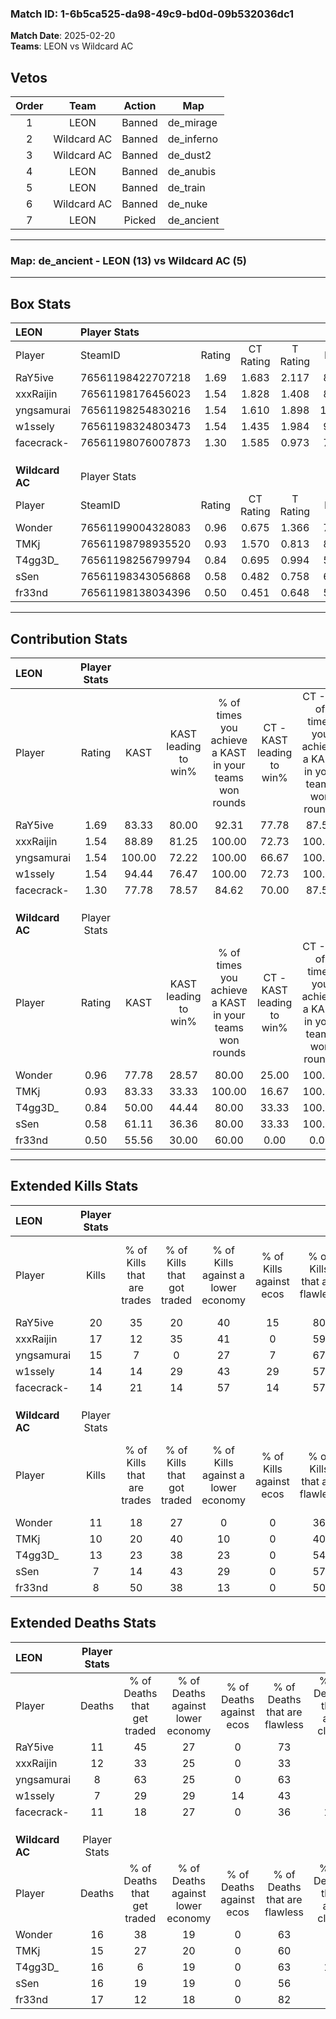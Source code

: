 ### Match ID: 1-6b5ca525-da98-49c9-bd0d-09b532036dc1  
**Match Date**: 2025-02-20  
**Teams**: LEON vs Wildcard AC  

## Vetos  

| Order | Team | Action | Map |
| :---: | :--: | :----: | --- |
| 1 | LEON | Banned | de_mirage |
| 2 | Wildcard AC | Banned | de_inferno |
| 3 | Wildcard AC | Banned | de_dust2 |
| 4 | LEON | Banned | de_anubis |
| 5 | LEON | Banned | de_train |
| 6 | Wildcard AC | Banned | de_nuke |
| 7 | LEON | Picked | de_ancient |

---  

### **Map**: de_ancient - LEON (13) vs Wildcard AC (5)  
---  

## Box Stats  

| **LEON**        | Player Stats      |        |           |          |        |       |       |         |        |      |     |
| :- | :- | :-: | :-: | :-: | :-: | :-: | :-: | :-: | :-: | :-: | :-: |
| Player          | SteamID           | Rating | CT Rating | T Rating |  KAST  |  ADR  | Kills | Assists | Deaths | K/D  | HS% |
| RaY5ive         | 76561198422707218 |  1.69  |   1.683   |  2.117   | 83.33  | 106.9 |  20   |    7    |   11   | 1.82 | 40  |
| xxxRaijin       | 76561198176456023 |  1.54  |   1.828   |  1.408   | 88.89  | 100.7 |  17   |    9    |   12   | 1.42 | 58  |
| yngsamurai      | 76561198254830216 |  1.54  |   1.610   |  1.898   | 100.00 | 75.9  |  15   |    4    |   8    | 1.88 | 33  |
| w1ssely         | 76561198324803473 |  1.54  |   1.435   |  1.984   | 94.44  | 92.8  |  14   |    5    |   7    | 2.00 | 64  |
| facecrack-      | 76561198076007873 |  1.30  |   1.585   |  0.973   | 77.78  | 92.1  |  14   |    6    |   11   | 1.27 | 50  |
|                 |                   |        |           |          |        |       |       |         |        |      |     |
|                 |                   |        |           |          |        |       |       |         |        |      |     |
|                 |                   |        |           |          |        |       |       |         |        |      |     |
| **Wildcard AC** | Player Stats      |        |           |          |        |       |       |         |        |      |     |
| Player          | SteamID           | Rating | CT Rating | T Rating |  KAST  |  ADR  | Kills | Assists | Deaths | K/D  | HS% |
| Wonder          | 76561199004328083 |  0.96  |   0.675   |  1.366   | 77.78  | 73.6  |  11   |    7    |   16   | 0.69 | 81  |
| TMKj            | 76561198798935520 |  0.93  |   1.570   |  0.813   | 83.33  | 62.7  |  10   |    4    |   15   | 0.67 | 60  |
| T4gg3D_         | 76561198256799794 |  0.84  |   0.695   |  0.994   | 50.00  | 81.5  |  13   |    1    |   16   | 0.81 | 69  |
| sSen            | 76561198343056868 |  0.58  |   0.482   |  0.758   | 61.11  | 52.8  |   7   |    7    |   16   | 0.44 | 42  |
| fr33nd          | 76561198138034396 |  0.50  |   0.451   |  0.648   | 55.56  | 47.1  |   8   |    1    |   17   | 0.47 | 87  |
---  

## Contribution Stats  

| **LEON**        | Player Stats |        |                      |                                                        |                           |                                                             |                          |                                                            |
| :- | :-: | :-: | :-: | :-: | :-: | :-: | :-: | :-: |
| Player          |    Rating    |  KAST  | KAST leading to win% | % of times you achieve a KAST in your teams won rounds | CT - KAST leading to win% | CT - % of times you achieve a KAST in your teams won rounds | T - KAST leading to win% | T - % of times you achieve a KAST in your teams won rounds |
| RaY5ive         |     1.69     | 83.33  |        80.00         |                         92.31                          |           77.78           |                            87.50                            |          83.33           |                           100.00                           |
| xxxRaijin       |     1.54     | 88.89  |        81.25         |                         100.00                         |           72.73           |                           100.00                            |          100.00          |                           100.00                           |
| yngsamurai      |     1.54     | 100.00 |        72.22         |                         100.00                         |           66.67           |                           100.00                            |          83.33           |                           100.00                           |
| w1ssely         |     1.54     | 94.44  |        76.47         |                         100.00                         |           72.73           |                           100.00                            |          83.33           |                           100.00                           |
| facecrack-      |     1.30     | 77.78  |        78.57         |                         84.62                          |           70.00           |                            87.50                            |          100.00          |                           80.00                            |
|                 |              |        |                      |                                                        |                           |                                                             |                          |                                                            |
|                 |              |        |                      |                                                        |                           |                                                             |                          |                                                            |
|                 |              |        |                      |                                                        |                           |                                                             |                          |                                                            |
| **Wildcard AC** | Player Stats |        |                      |                                                        |                           |                                                             |                          |                                                            |
| Player          |    Rating    |  KAST  | KAST leading to win% | % of times you achieve a KAST in your teams won rounds | CT - KAST leading to win% | CT - % of times you achieve a KAST in your teams won rounds | T - KAST leading to win% | T - % of times you achieve a KAST in your teams won rounds |
| Wonder          |     0.96     | 77.78  |        28.57         |                         80.00                          |           25.00           |                           100.00                            |          30.00           |                           75.00                            |
| TMKj            |     0.93     | 83.33  |        33.33         |                         100.00                         |           16.67           |                           100.00                            |          44.44           |                           100.00                           |
| T4gg3D_         |     0.84     | 50.00  |        44.44         |                         80.00                          |           33.33           |                           100.00                            |          50.00           |                           75.00                            |
| sSen            |     0.58     | 61.11  |        36.36         |                         80.00                          |           33.33           |                           100.00                            |          37.50           |                           75.00                            |
| fr33nd          |     0.50     | 55.56  |        30.00         |                         60.00                          |           0.00            |                            0.00                             |          42.86           |                           75.00                            |
---  

## Extended Kills Stats  

| **LEON**        | Player Stats |                            |                            |                                    |                         |                              |                                 |                                       |                    |           |
| :- | :-: | :-: | :-: | :-: | :-: | :-: | :-: | :-: | :-: | :-: |
| Player          |    Kills     | % of Kills that are trades | % of Kills that got traded | % of Kills against a lower economy | % of Kills against ecos | % of Kills that are flawless | % of Kills that are close duels | % of Kills that are assisted by flash | Pistol Round Kills | AWP Kills |
| RaY5ive         |      20      |             35             |             20             |                 40                 |           15            |              80              |                5                |                   0                   |         0          |     3     |
| xxxRaijin       |      17      |             12             |             35             |                 41                 |            0            |              59              |                0                |                  12                   |         0          |     1     |
| yngsamurai      |      15      |             7              |             0              |                 27                 |            7            |              67              |                7                |                   0                   |         5          |     0     |
| w1ssely         |      14      |             14             |             29             |                 43                 |           29            |              57              |                0                |                   7                   |         0          |     3     |
| facecrack-      |      14      |             21             |             14             |                 57                 |           14            |              57              |                7                |                   0                   |         0          |     0     |
|                 |              |                            |                            |                                    |                         |                              |                                 |                                       |                    |           |
|                 |              |                            |                            |                                    |                         |                              |                                 |                                       |                    |           |
|                 |              |                            |                            |                                    |                         |                              |                                 |                                       |                    |           |
| **Wildcard AC** | Player Stats |                            |                            |                                    |                         |                              |                                 |                                       |                    |           |
| Player          |    Kills     | % of Kills that are trades | % of Kills that got traded | % of Kills against a lower economy | % of Kills against ecos | % of Kills that are flawless | % of Kills that are close duels | % of Kills that are assisted by flash | Pistol Round Kills | AWP Kills |
| Wonder          |      11      |             18             |             27             |                 0                  |            0            |              36              |                9                |                   9                   |         1          |     2     |
| TMKj            |      10      |             20             |             40             |                 10                 |            0            |              40              |               10                |                   0                   |         0          |     2     |
| T4gg3D_         |      13      |             23             |             38             |                 23                 |            0            |              54              |                0                |                  15                   |         0          |     2     |
| sSen            |      7       |             14             |             43             |                 29                 |            0            |              57              |               14                |                  14                   |         0          |     1     |
| fr33nd          |      8       |             50             |             38             |                 13                 |            0            |              50              |               13                |                  13                   |         1          |     2     |
## Extended Deaths Stats  

| **LEON**        | Player Stats |                             |                                   |                          |                               |                            |                           |               |
| :- | :-: | :-: | :-: | :-: | :-: | :-: | :-: | :-: |
| Player          |    Deaths    | % of Deaths that get traded | % of Deaths against lower economy | % of Deaths against ecos | % of Deaths that are flawless | % of Deaths that are close | % of Deaths while blinded | Deaths to AWP |
| RaY5ive         |      11      |             45              |                27                 |            0             |              73               |             9              |             9             |       0       |
| xxxRaijin       |      12      |             33              |                25                 |            0             |              33               |             8              |            25             |       1       |
| yngsamurai      |      8       |             63              |                25                 |            0             |              63               |             0              |             0             |       0       |
| w1ssely         |      7       |             29              |                29                 |            14            |              43               |             0              |             0             |       0       |
| facecrack-      |      11      |             18              |                27                 |            0             |              36               |             18             |             9             |       1       |
|                 |              |                             |                                   |                          |                               |                            |                           |               |
|                 |              |                             |                                   |                          |                               |                            |                           |               |
|                 |              |                             |                                   |                          |                               |                            |                           |               |
| **Wildcard AC** | Player Stats |                             |                                   |                          |                               |                            |                           |               |
| Player          |    Deaths    | % of Deaths that get traded | % of Deaths against lower economy | % of Deaths against ecos | % of Deaths that are flawless | % of Deaths that are close | % of Deaths while blinded | Deaths to AWP |
| Wonder          |      16      |             38              |                19                 |            0             |              63               |             6              |             0             |       0       |
| TMKj            |      15      |             27              |                20                 |            0             |              60               |             0              |            13             |       1       |
| T4gg3D_         |      16      |              6              |                19                 |            0             |              63               |             13             |             0             |       1       |
| sSen            |      16      |             19              |                19                 |            0             |              56               |             0              |             0             |       1       |
| fr33nd          |      17      |             12              |                18                 |            0             |              82               |             0              |             6             |       2       |
